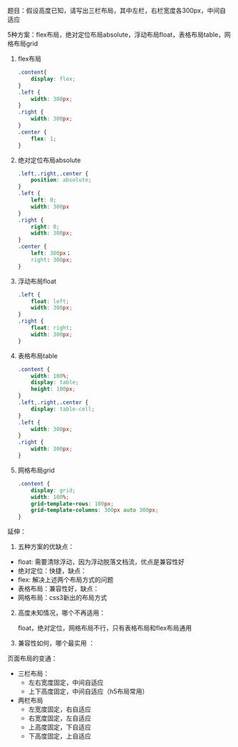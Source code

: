 题目：假设高度已知，请写出三栏布局，其中左栏，右栏宽度各300px，中间自适应

5种方案：flex布局，绝对定位布局absolute，浮动布局float，表格布局table，网格布局grid

1. flex布局

    ```css
    .content{
        display: flex;
    }
    .left {
        width: 300px;
    }
    .right {
        width: 300px;
    }
    .center {
        flex: 1;
    }
    ```

2. 绝对定位布局absolute

    ```css
    .left,.right,.center {
        position: absolute;
    }
    .left {
        left: 0;
        width: 300px
    }
    .right {
        right: 0;
        width: 300px;
    }
    .center {
        left: 300px；
        right: 300px;
    }
    ```
3. 浮动布局float

    ```css
    .left {
        float: left;
        width: 300px;
    }
    .right {
        float: right;
        width: 300px;
    }
    ```

4. 表格布局table

    ```css
    .content {
        width: 100%;
        display: table;
        height: 100px;
    }
    .left,.right,.center {
        display: table-cell;
    }
    .left {
        width: 300px;
    }
    .right {
        width: 300px;
    }
    ```

5. 网格布局grid

    ```css
    .content {
        display: grid;
        width: 100%;
        grid-template-rows: 100px;
        grid-template-columns: 300px auto 300px;
    }
    ```

延伸：

1. 五种方案的优缺点：

- float: 需要清除浮动，因为浮动脱落文档流，优点是兼容性好
- 绝对定位：快捷，缺点：
- flex: 解决上述两个布局方式的问题
- 表格布局：兼容性好，缺点：
- 网格布局：css3新出的布局方式

2. 高度未知情况，哪个不再适用：

    float，绝对定位，网格布局不行，只有表格布局和flex布局通用

3.  兼容性如何，哪个最实用 ：

页面布局的变通：

- 三栏布局：
    - 左右宽度固定，中间自适应
    - 上下高度固定，中间自适应（h5布局常用）
- 两栏布局
    - 左宽度固定，右自适应
    - 右宽度固定，左自适应
    - 上高度固定，下自适应
    - 下高度固定，上自适应